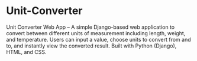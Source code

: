 # Unit-Converter
Unit Converter Web App – A simple Django-based web application to convert between different units of measurement including length, weight, and temperature. Users can input a value, choose units to convert from and to, and instantly view the converted result. Built with Python (Django), HTML, and CSS.

